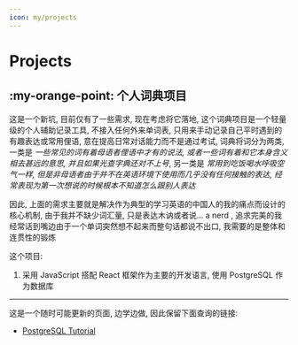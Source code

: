 ```yaml
---
icon: my/projects
---
```

# **Projects**

## :my-orange-point: **个人词典项目**

这是一个新坑, 目前仅有了一些需求, 现在考虑将它落地, 这个词典项目是一个轻量级的个人辅助记录工具, 不接入任何外来单词表, 只用来手动记录自己平时遇到的有趣表达或常用俚语, 意在提高日常对话能力而不是通过考试, 词典将词分为两类, 一类是 *一些常见的词有着母语者俚语中才有的说法, 或者一些词有着和它本身含义相去甚远的意思, 并且如果光查字典还对不上号*, 另一类是 *常用到吃饭喝水呼吸空气一样, 但是非母语者由于并不在英语环境下使用而几乎没有任何接触的表达, 经常表现为第一次想说的时候根本不知道怎么跟别人表达* 

因此, 上面的需求主要就是解决作为典型的学习英语的中国人的我的痛点而设计的核心机制, 由于我并不缺少词汇量, 只是表达木讷或者说... a nerd , 追求完美的我经常话到嘴边由于一个单词突然想不起来而整句话都说不出口, 我需要的是整体和连贯性的锻炼

这个项目: 

1. 采用 JavaScript 搭配 React 框架作为主要的开发语言,  使用 PostgreSQL 作为数据库


---

这是一个随时可能更新的页面, 边学边做, 因此保留下面查询的链接:

- [PostgreSQL Tutorial](https://www.postgresqltutorial.com/)
